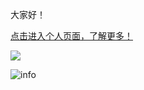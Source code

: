 <!--
**NicholasChong/NicholasChong** is a ✨ _special_ ✨ repository because its `README.md` (this file) appears on your GitHub profile.

Here are some ideas to get you started:

- 🔭 I’m currently working on ...
- 🌱 I’m currently learning ...
- 👯 I’m looking to collaborate on ...
- 🤔 I’m looking for help with ...
- 💬 Ask me about ...
- 📫 How to reach me: ...
- 😄 Pronouns: ...
- ⚡ Fun fact: ...
-->

大家好！

[点击进入个人页面，了解更多！](https://www.dongzeviva.cn/)

![](http://antzuhl.cn:4000/get/@NicholasChong.readme)

![info](https://github-readme-stats.vercel.app/api?username=NicholasChong&show_icons=true&count_private=true&hide=prs&theme=dark)
